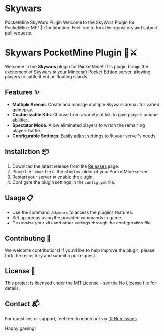 # Skywars
PocketMine SkyWars Plugin Welcome to the SkyWars Plugin for PocketMine-MP! 🤝 Contribution: Feel free to fork the repository and submit pull requests.  
# Skywars PocketMine Plugin 🌌⚔️

Welcome to the **Skywars** plugin for PocketMine! This plugin brings the excitement of Skywars to your Minecraft Pocket Edition server, allowing players to battle it out on floating islands. 

## Features ✨
- **Multiple Arenas**: Create and manage multiple Skywars arenas for varied gameplay.
- **Customizable Kits**: Choose from a variety of kits to give players unique abilities.
- **Spectator Mode**: Allow eliminated players to watch the remaining players battle.
- **Configurable Settings**: Easily adjust settings to fit your server's needs.

## Installation 📦
1. Download the latest release from the [Releases](https://github.com/PhrqndyDevs/Skywars/releases) page.
2. Place the `.phar` file in the `plugins` folder of your PocketMine server.
3. Restart your server to enable the plugin.
4. Configure the plugin settings in the `config.yml` file.

## Usage 📋
- Use the command `/skywars` to access the plugin's features.
- Set up arenas using the provided commands in-game.
- Customize your kits and other settings through the configuration file.

## Contributing 🤝
We welcome contributions! If you'd like to help improve the plugin, please fork the repository and submit a pull request.

## License 📄
This project is licensed under the MIT License - see the [No License ](LICENSE) file for details.

## Contact 📬
For questions or support, feel free to reach out via [GitHub Issues](https://github.com/PhrqndyDevs/Skywars/issues).

Happy gaming! 
